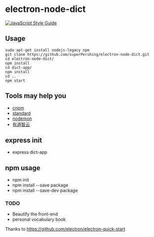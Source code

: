 # electron-node-dict
[![JavaScript Style Guide](https://cdn.rawgit.com/standard/standard/master/badge.svg)](https://github.com/standard/standard)  

## Usage
```
sudo apt-get install nodejs-legacy npm
git clone https://github.com/superPershing/electron-node-dict.git
cd electron-node-dict/
npm install
cd dict-app/
npm install
cd ..
npm start
```

## Tools may help you
 - [cnpm](https://github.com/cnpm/cnpm)
 - [standard](https://github.com/standard/standard)
 - [nodemon](https://github.com/remy/nodemon)
 - [有道智云](http://ai.youdao.com/gw.s)

## express init
 - express dict-app

## npm usage
 - npm init
 - npm install --save package
 - npm install --save-dev package

### TODO
 - Beautify the front-end
 - personal vocabulary book

Thanks to <https://github.com/electron/electron-quick-start>